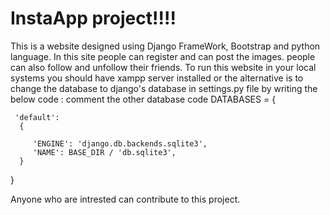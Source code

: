 # InstaApp project!!!!

This is a website designed using Django FrameWork, Bootstrap and python language. 
In this site people can register and can post the images.
people can also follow and unfollow their friends.
To run this website in your local systems you should have xampp server installed or the alternative is to change the database to django's database in settings.py file by writing the below code : 
comment the other database code
DATABASES = {

     'default':
      {

         'ENGINE': 'django.db.backends.sqlite3',
         'NAME': BASE_DIR / 'db.sqlite3',
      }
 }


Anyone who are intrested can contribute to this project.
